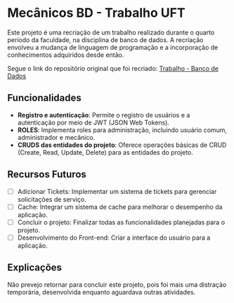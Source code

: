 # Mecânicos BD - Trabalho UFT

Este projeto é uma recriação de um trabalho realizado durante o quarto período da faculdade, na disciplina de banco de
dados. A recriação envolveu a mudança de linguagem de programação e a incorporação de conhecimentos adquiridos desde
então.

Segue o link do repositório original que foi recriado:
[Trabalho - Banco de Dados](https://github.com/vhgomes/BDTrabalho)

## Funcionalidades

- **Registro e autenticação**: Permite o registro de usuários e a autenticação por meio de JWT (JSON Web Tokens).
- **ROLES**: Implementa roles para administração, incluindo usuário comum, administrador e mecânico.
- **CRUDS das entidades do projeto**: Oferece operações básicas de CRUD (Create, Read, Update, Delete) para as entidades
  do projeto.

## Recursos Futuros

- [ ] Adicionar Tickets: Implementar um sistema de tickets para gerenciar solicitações de serviço.
- [ ] Cache: Integrar um sistema de cache para melhorar o desempenho da aplicação.
- [ ] Concluir o projeto: Finalizar todas as funcionalidades planejadas para o projeto.
- [ ] Desenvolvimento do Front-end: Criar a interface do usuário para a aplicação.

## Explicações

Não prevejo retornar para concluir este projeto, pois foi mais uma distração temporária, desenvolvida enquanto aguardava
outras atividades.


